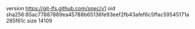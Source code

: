 version https://git-lfs.github.com/spec/v1
oid sha256:85ac77887889ea45788b65136fe93eef2fb43afef6c5ffac59545171a285f61c
size 14109
